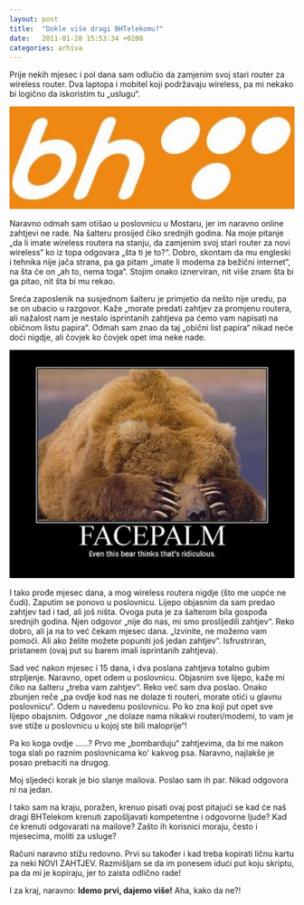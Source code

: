 ```yaml
---
layout: post
title:  "Dokle više dragi BHTelekomu?"
date:   2011-01-28 15:53:34 +0200
categories: arhiva
---
```

Prije nekih mjesec i pol dana sam odlučio da zamjenim svoj stari router za wireless router. Dva laptopa i mobitel koji podržavaju wireless, pa mi nekako bi logično da iskoristim tu „uslugu“.

<img src="/assets/BHTelecom_1.jpg" width="600" />

Naravno odmah sam otišao u poslovnicu u Mostaru, jer im naravno online zahtjevi ne rade. Na šalteru prosijed čiko srednjih godina. Na moje pitanje „da li imate wireless routera na stanju, da zamjenim svoj stari router za novi wireless“ ko iz topa odgovara „šta ti je to?“. Dobro, skontam da mu engleski i tehnika nije jača strana, pa ga pitam „imate li modema za bežični internet“, na šta će on „ah to, nema toga“. Stojim onako iznerviran, nit više znam šta bi ga pitao, nit šta bi mu rekao.

Sreća zaposlenik na susjednom šalteru je primjetio da nešto nije uredu, pa se on ubacio u razgovor. Kaže „morate predati zahtjev za promjenu routera, ali nažalost nam je nestalo isprintanih zahtjeva pa ćemo vam napisati na običnom listu papira“. Odmah sam znao da taj „obični list papira“ nikad neće doći nigdje, ali čovjek ko čovjek opet ima neke nade.

<img src="/assets/BHTelecom_2.jpg" width="600" />

I tako prođe mjesec dana, a mog wireless routera nigdje (što me uopće ne čudi). Zaputim se ponovo u poslovnicu. Lijepo objasnim da sam predao zahtjev tad i tad, ali još ništa. Ovoga puta je za šalterom bila gospođa srednjih godina. Njen odgovor „nije do nas, mi smo proslijedili zahtjev“. Reko dobro, ali ja na to već čekam mjesec dana. „Izvinite, ne možemo vam pomoći. Ali ako želite možete popuniti još jedan zahtjev“. Isfrustriran, pristanem (ovaj put su barem imali isprintanih zahtjeva).

Sad već nakon mjesec i 15 dana, i dva poslana zahtjeva totalno gubim strpljenje. Naravno, opet odem u poslovnicu. Objasnim sve lijepo, kaže mi čiko na šalteru „treba vam zahtjev“. Reko već sam dva poslao. Onako zbunjen reče „pa ovdje kod nas ne dolaze ti routeri, morate otići u glavnu poslovnicu“. Odem u navedenu poslovnicu. Po ko zna koji put opet sve lijepo obajsnim. Odgovor „ne dolaze nama nikakvi routeri/modemi, to vam je sve stiže u poslovnicu u kojoj ste bili maloprije“!

Pa ko koga ovdje ......? Prvo me „bombarduju“ zahtjevima, da bi me nakon toga slali po raznim poslovnicama ko' kakvog psa. Naravno, najlakše je posao prebaciti na drugog.

Moj sljedeći korak je bio slanje mailova. Poslao sam ih par. Nikad odgovora ni na jedan.

I tako sam na kraju, poražen, krenuo pisati ovaj post pitajući se kad će naš dragi BHTelekom krenuti zapošljavati kompetentne i odgovorne ljude? Kad će krenuti odgovarati na mailove? Zašto ih korisnici moraju, često i mjesecima, moliti za usluge?

Računi naravno stižu redovno. Prvi su također i kad treba kopirati ličnu kartu za neki NOVI ZAHTJEV. Razmišljam se da im ponesem idući put koju skriptu, pa da mi je kopiraju, jer to zaista odlično rade!

I za kraj, naravno: **Idemo prvi, dajemo više!** Aha, kako da ne?!
